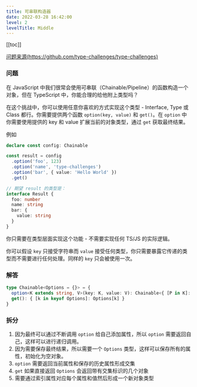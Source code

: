 ```yaml
---
title: 可串联构造器
date: 2022-03-28 16:42:00
level: 2
levelTitle: Middle
---
```


[[toc]]

[问题来源(https://github.com/type-challenges/type-challenges)](https://github.com/type-challenges/type-challenges/blob/master/questions/12-medium-chainable-options/README.zh-CN.md)
### 问题
在 JavaScript 中我们很常会使用可串联（Chainable/Pipeline）的函数构造一个对象，但在 TypeScript 中，你能合理的给他附上类型吗？

在这个挑战中，你可以使用任意你喜欢的方式实现这个类型 - Interface, Type 或 Class 都行。你需要提供两个函数 `option(key, value)` 和 `get()`。在 `option` 中你需要使用提供的 key 和 value 扩展当前的对象类型，通过 `get` 获取最终结果。

例如

```ts
declare const config: Chainable

const result = config
  .option('foo', 123)
  .option('name', 'type-challenges')
  .option('bar', { value: 'Hello World' })
  .get()

// 期望 result 的类型是：
interface Result {
  foo: number
  name: string
  bar: {
    value: string
  }
}
```

你只需要在类型层面实现这个功能 - 不需要实现任何 TS/JS 的实际逻辑。

你可以假设 `key` 只接受字符串而 `value` 接受任何类型，你只需要暴露它传递的类型而不需要进行任何处理。同样的 `key` 只会被使用一次。

### 解答

```typescript
type Chainable<Options = {}> = {
  option<K extends string, V>(key: K, value: V): Chainable<{ [P in K]: V } & Options>
  get(): { [k in keyof Options]: Options[k] }
}
```

### 拆分
1. 因为最终可以通过不断调用 `option` 给自己添加属性，所以 `option` 需要返回自己，这样可以进行递归调用。
2. 因为需要保存最终结果，所以需要一个 `Options` 类型，这样可以保存所有的属性，初始化为空对象。
3. `option` 需要返回当前属性和保存的历史属性形成交集
4. `get` 如果直接返回 `Options` 会返回带有交集标识的几个对象
5. 需要通过索引属性对应每个属性和值然后形成一个新对象类型
